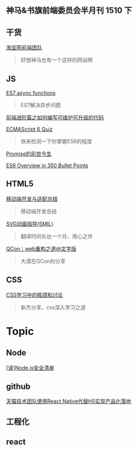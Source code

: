 神马&书旗前端委员会半月刊 1510 下
-----

## 干货

[淘宝网前端团队](http://fed.taobao.net/)
>好想神马也有一个这样的网站啊

## JS

[ES7 async functions](https://jakearchibald.com/2014/es7-async-functions/)
>ES7解决异步问题

[前端进阶篇之如何编写可维护可升级的代码](http://www.cnblogs.com/yexiaochai/p/4876099.html)

[ECMAScript 6 Quiz](http://maxwellito.github.io/es6-quiz-slides/#/)
>快来检测一下你掌握ES6的程度

[Promise的前世今生](http://alinode.aliyun.com/blog/5)

[ES6 Overview in 350 Bullet Points](https://ponyfoo.com/articles/es6?utm_source=javascriptweekly&utm_medium=email)

## HTML5

[移动端开发与适配总结](http://www.atatech.org/articles/42647/?frm=mail_daily&uid=117633)
>移动端开发总结

[SVG动画指导(SMIL)](http://www.atatech.org/articles/42813/?frm=mail_daily&uid=117633)
>翻译时间长达一个月，用心之作

[QCon｜web重构之道@文字版](http://mp.weixin.qq.com/s?__biz=MjM5MTA1MjAxMQ==&mid=208000758&idx=1&sn=c325bfd39110624e4663bdae9fc6a04b&scene=2&srcid=1015tQ7gvtnVRgDyxN2Ya2KO&from=timeline&isappinstalled=0#rd)
>大漠在QCon的分享

## CSS

[CSS学习中的瓶颈和讨论](http://www.stuq.org/ppt/show/183/80a1a2ecfa0664594a96e902acaeb778)
>新杰分享，css深入学习之道

# Topic

## Node

[[译]Node.js安全清单
](http://segmentfault.com/a/1190000003860400)

## github

[天猫技术团队使用React Native代替H5实现产品化落地](http://mp.weixin.qq.com/s?__biz=MzA3Mjk1MjA4Nw%3D%3D&hmsr=toutiao.io&idx=1&mid=209278158&sn=0a6a12eeab5ed87973de055196eac5b8&utm_medium=toutiao.io&utm_source=toutiao.io)

## 工程化


## react


